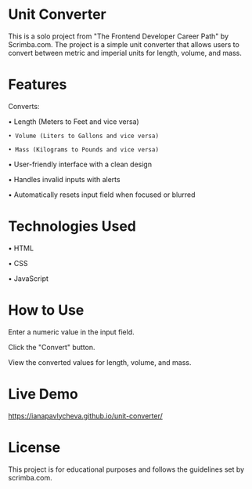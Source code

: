 # Unit Converter

This is a solo project from "The Frontend Developer Career Path" by Scrimba.com. The project is a simple unit converter that allows users to convert between metric and imperial units for length, volume, and mass.

# Features

Converts:

• Length (Meters to Feet and vice versa)

    • Volume (Liters to Gallons and vice versa)

    • Mass (Kilograms to Pounds and vice versa)

• User-friendly interface with a clean design

• Handles invalid inputs with alerts

• Automatically resets input field when focused or blurred

# Technologies Used

• HTML

• CSS

• JavaScript

# How to Use

Enter a numeric value in the input field.

Click the "Convert" button.

View the converted values for length, volume, and mass.

# Live Demo

https://ianapavlycheva.github.io/unit-converter/

# License

This project is for educational purposes and follows the guidelines set by scrimba.com.

